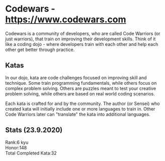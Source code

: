 # Codewars - https://www.codewars.com

Codewars is a community of developers, who are called Code Warriors (or just warriors), that train on improving their development skills. Think of it like a coding dojo - where developers train with each other and help each other get better through practice.

## Katas

In our dojo, kata are code challenges focused on improving skill and technique. Some train programming fundamentals, while others focus on complex problem solving. Others are puzzles meant to test your creative problem solving, while others are based on real world coding scenarios.

Each kata is crafted for and by the community. The author (or Sensei) who created kata will initially include one or more languages to train in. Other Code Warriors later can "translate" the kata into additional languages.

## Stats (23.9.2020)

Rank:6 kyu  
Honor:148  
Total Completed Kata:32  
